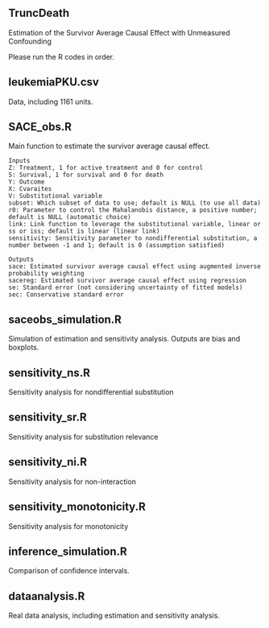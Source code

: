 ## TruncDeath
Estimation of the Survivor Average Causal Effect with Unmeasured Confounding

Please run the R codes in order.

## leukemiaPKU.csv
Data, including 1161 units.

## SACE_obs.R
Main function to estimate the survivor average causal effect.

    Inputs
    Z: Treatment, 1 for active treatment and 0 for control
    S: Survival, 1 for survival and 0 for death
    Y: Outcome
    X: Cvaraites
    V: Substitutional variable
    subset: Which subset of data to use; default is NULL (to use all data)
    r0: Parameter to control the Mahalanobis distance, a positive number; default is NULL (automatic choice)
    link: Link function to leverage the substitutional variable, linear or ss or iss; default is linear (linear link)
    sensitivity: Sensitivity parameter to nondifferential substitution, a number between -1 and 1; default is 0 (assumption satisfied)
    
    Outputs
    sace: Estimated survivor average causal effect using augmented inverse probability weighting
    sacereg: Estimated survivor average causal effect using regression
    se: Standard error (not considering uncertainty of fitted models)
    sec: Conservative standard error

## saceobs_simulation.R
Simulation of estimation and sensitivity analysis. Outputs are bias and boxplots.

## sensitivity_ns.R
Sensitivity analysis for nondifferential substitution

## sensitivity_sr.R
Sensitivity analysis for substitution relevance

## sensitivity_ni.R
Sensitivity analysis for non-interaction

## sensitivity_monotonicity.R
Sensitivity analysis for monotonicity

## inference_simulation.R
Comparison of confidence intervals.

## dataanalysis.R
Real data analysis, including estimation and sensitivity analysis.
